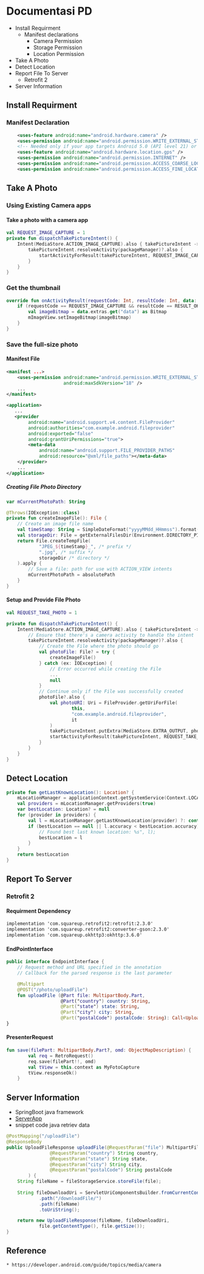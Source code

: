 # Documentasi PD
* Install Requirment
	* Manifest declarations
		* Camera Permission 
		* Storage Permission
		* Location Permission
* Take A Photo
* Detect Location
* Report File To Server
	* Retrofit 2
* Server Information
 	
## Install Requirment
### Manifest Declaration
```xml
	<uses-feature android:name="android.hardware.camera" />
    <uses-permission android:name="android.permission.WRITE_EXTERNAL_STORAGE" />
    <!-- Needed only if your app targets Android 5.0 (API level 21) or higher. -->
    <uses-feature android:name="android.hardware.location.gps" />
    <uses-permission android:name="android.permission.INTERNET" />
    <uses-permission android:name="android.permission.ACCESS_COARSE_LOCATION"/>
    <uses-permission android:name="android.permission.ACCESS_FINE_LOCATION" />
```


## Take A Photo
### Using Existing Camera apps
#### Take a photo with a camera app
```kotlin
val REQUEST_IMAGE_CAPTURE = 1
private fun dispatchTakePictureIntent() {
    Intent(MediaStore.ACTION_IMAGE_CAPTURE).also { takePictureIntent ->
        takePictureIntent.resolveActivity(packageManager)?.also {
            startActivityForResult(takePictureIntent, REQUEST_IMAGE_CAPTURE)
        }
    }
}
```

### Get the thumbnail
```kotlin
override fun onActivityResult(requestCode: Int, resultCode: Int, data: Intent) {
    if (requestCode == REQUEST_IMAGE_CAPTURE && resultCode == RESULT_OK) {
        val imageBitmap = data.extras.get("data") as Bitmap
        mImageView.setImageBitmap(imageBitmap)
    }
}
```

### Save the full-size photo
#### Manifest File 
```xml
<manifest ...>
    <uses-permission android:name="android.permission.WRITE_EXTERNAL_STORAGE"
                     android:maxSdkVersion="18" />
    ...
</manifest>

<application>
   ...
   <provider
        android:name="android.support.v4.content.FileProvider"
        android:authorities="com.example.android.fileprovider"
        android:exported="false"
        android:grantUriPermissions="true">
        <meta-data
            android:name="android.support.FILE_PROVIDER_PATHS"
            android:resource="@xml/file_paths"></meta-data>
    </provider>
    ...
</application>
```

##### Creating File Photo Directory
```kotlin
var mCurrentPhotoPath: String

@Throws(IOException::class)
private fun createImageFile(): File {
    // Create an image file name
    val timeStamp: String = SimpleDateFormat("yyyyMMdd_HHmmss").format(Date())
    val storageDir: File = getExternalFilesDir(Environment.DIRECTORY_PICTURES)
    return File.createTempFile(
            "JPEG_${timeStamp}_", /* prefix */
            ".jpg", /* suffix */
            storageDir /* directory */
    ).apply {
        // Save a file: path for use with ACTION_VIEW intents
        mCurrentPhotoPath = absolutePath
    }
}
```

#### Setup and Provide File Photo 
```kotlin
val REQUEST_TAKE_PHOTO = 1

private fun dispatchTakePictureIntent() {
    Intent(MediaStore.ACTION_IMAGE_CAPTURE).also { takePictureIntent ->
        // Ensure that there's a camera activity to handle the intent
        takePictureIntent.resolveActivity(packageManager)?.also {
            // Create the File where the photo should go
            val photoFile: File? = try {
                createImageFile()
            } catch (ex: IOException) {
                // Error occurred while creating the File
                ...
                null
            }
            // Continue only if the File was successfully created
            photoFile?.also {
                val photoURI: Uri = FileProvider.getUriForFile(
                        this,
                        "com.example.android.fileprovider",
                        it
                )
                takePictureIntent.putExtra(MediaStore.EXTRA_OUTPUT, photoURI)
                startActivityForResult(takePictureIntent, REQUEST_TAKE_PHOTO)
            }
        }
    }
}
```

## Detect Location
```kotlin
private fun getLastKnownLocation(): Location? {
	mLocationManager = applicationContext.getSystemService(Context.LOCATION_SERVICE) as LocationManager
	val providers = mLocationManager.getProviders(true)
	var bestLocation: Location? = null
	for (provider in providers) {
		val l = mLocationManager.getLastKnownLocation(provider) ?: continue
		if (bestLocation == null || l.accuracy < bestLocation.accuracy) {
			// Found best last known location: %s", l);
			bestLocation = l
		}
	}
	return bestLocation
}
```

## Report To Server
### Retrofit 2
#### Requirment Dependency
```xml
implementation 'com.squareup.retrofit2:retrofit:2.3.0'
implementation 'com.squareup.retrofit2:converter-gson:2.3.0'
implementation 'com.squareup.okhttp3:okhttp:3.6.0'
```

#### EndPointInterface
```kotlin
public interface EndpointInterface {
    // Request method and URL specified in the annotation
    // Callback for the parsed response is the last parameter

    @Multipart
    @POST("/photo/uploadFile")
    fun uploadFile (@Part file: MultipartBody.Part,
                    @Part("country") country: String,
                    @Part("state") state: String,
                    @Part("city") city: String,
                    @Part("postalCode") postalCode: String): Call<UploadFileResponse>;
}
```
#### PresenterRequest
```kotlin
fun save(filePart: MultipartBody.Part?, omd: ObjectMapDescription) {
        val req = RetroRequest()
        req.save(filePart!!, omd)
        val tView = this.context as MyFotoCapture
        tView.responseOk()
    }
```

## Server Information
* SpringBoot java framework
* [ServerApp](https://github.com/arrdevs/example-upload-spring-boot.git)
* snippet code java retriev data
```java
@PostMapping("/uploadFile")
@ResponseBody
public UploadFileResponse uploadFile(@RequestParam("file") MultipartFile file, 
				@RequestParam("country") String country,
				@RequestParam("state") String state,
				@RequestParam("city") String city,
				@RequestParam("postalCode") String postalCode
		) {
	String fileName = fileStorageService.storeFile(file);
	
	String fileDownloadUri = ServletUriComponentsBuilder.fromCurrentContextPath()
			.path("/downloadFile/")
			.path(fileName)
			.toUriString();

	return new UploadFileResponse(fileName, fileDownloadUri,
			file.getContentType(), file.getSize());
}
```

## Reference 
	* https://developer.android.com/guide/topics/media/camera

